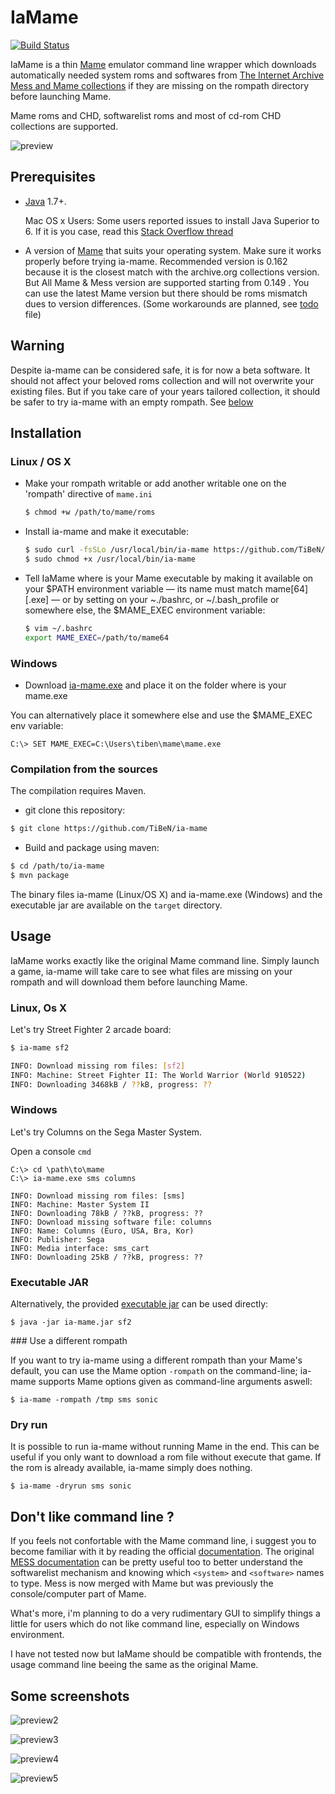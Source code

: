 IaMame
======

[![Build
Status](https://travis-ci.org/TiBeN/ia-mame.svg?branch=master)](https://travis-ci.org/TiBeN/ia-mame)

IaMame is a thin [Mame](http://mamedev.org/) emulator command line wrapper 
which downloads automatically needed system roms and softwares from 
[The Internet 
Archive Mess and Mame collections](https://archive.org/details/messmame) 
if they are missing on the rompath directory before launching Mame.

Mame roms and CHD, softwarelist roms and most of cd-rom CHD collections are
supported.

![preview](./doc/screenshot.png)

Prerequisites
-------------

- [Java](https://www.java.com/fr/download/) 1.7+. 

  Mac OS x Users: Some users reported issues to install Java Superior to 6. 
  If it is you case, read this [Stack Overflow 
thread](http://stackoverflow.com/questions/12757558/installed-java-7-on-mac-os-x-but-terminal-is-still-using-version-6)

- A version of [Mame](http://mamedev.org/release.php) that suits your 
  operating system. Make sure it works properly before trying ia-mame.
  Recommended version is 0.162 because it is the closest match with the 
  archive.org collections version. But All Mame & Mess version are 
  supported starting from 0.149 . You can use the latest Mame version
  but there should be roms mismatch dues to version differences.
  (Some workarounds are planned, see [todo](TODO.md) file)

Warning
-------

Despite ia-mame can be considered safe, it is for now a beta software.
It should not affect your beloved roms collection and will not overwrite
your existing files. But if you take care of your years tailored
collection, it should be safer to try ia-mame with an empty rompath. See
[below](https://github.com/TiBeN/ia-mame#use-a-different-rompath)

Installation
------------

### Linux / OS X

- Make your rompath writable or add another writable one on the 'rompath' 
  directive of `mame.ini`

  ```bash 
  $ chmod +w /path/to/mame/roms
  ```

- Install ia-mame and make it executable: 

  ```bash 
  $ sudo curl -fsSLo /usr/local/bin/ia-mame https://github.com/TiBeN/ia-mame/releases/download/0.7/ia-mame
  $ sudo chmod +x /usr/local/bin/ia-mame
  ```

- Tell IaMame where is your Mame executable by making it available on your 
  $PATH environment variable — its name must match mame[64][.exe] — or by 
  setting on your ~./bashrc, or ~/.bash\_profile or somewhere else, 
  the $MAME_EXEC environment variable:

  ```bash
  $ vim ~/.bashrc
  export MAME_EXEC=/path/to/mame64
  ```

### Windows

- Download
  [ia-mame.exe](https://github.com/TiBeN/ia-mame/releases/download/0.7/ia-mame.exe) and place it on the folder where is your mame.exe

You can alternatively place it somewhere else and use the $MAME\_EXEC env
variable:

```batch
C:\> SET MAME_EXEC=C:\Users\tiben\mame\mame.exe
```

### Compilation from the sources

The compilation requires Maven.

- git clone this repository:

```bash
$ git clone https://github.com/TiBeN/ia-mame
```

- Build and package using maven:

```bash
$ cd /path/to/ia-mame
$ mvn package
```

The binary files ia-mame (Linux/OS X) and ia-mame.exe (Windows) and the
executable jar are available on the `target` directory.

Usage
-----

IaMame works exactly like the original Mame command line. Simply launch a
game, ia-mame will take care to see what files are missing on your rompath
and will download them before launching Mame.

### Linux, Os X

Let's try Street Fighter 2 arcade board:

```bash
$ ia-mame sf2

INFO: Download missing rom files: [sf2]
INFO: Machine: Street Fighter II: The World Warrior (World 910522)
INFO: Downloading 3468kB / ??kB, progress: ??
```

### Windows 

Let's try Columns on the Sega Master System.

Open a console `cmd`

```batch
C:\> cd \path\to\mame
C:\> ia-mame.exe sms columns

INFO: Download missing rom files: [sms]
INFO: Machine: Master System II
INFO: Downloading 78kB / ??kB, progress: ??
INFO: Download missing software file: columns
INFO: Name: Columns (Euro, USA, Bra, Kor)
INFO: Publisher: Sega
INFO: Media interface: sms_cart
INFO: Downloading 25kB / ??kB, progress: ??
```

### Executable JAR

Alternatively, the provided 
[executable
jar](https://github.com/TiBeN/ia-mame/releases/download/0.7/ia-mame.jar) 
can be used directly:

```
$ java -jar ia-mame.jar sf2
```

### Use a different rompath

If you want to try ia-mame using a different rompath than your Mame's default,
you can use the Mame option `-rompath` on the command-line; ia-mame supports 
Mame options given as command-line arguments aswell:

```
$ ia-mame -rompath /tmp sms sonic
```

### Dry run 

It is possible to run ia-mame without running Mame in the end. This can be
useful if you only want to download a rom file without execute that game.
If the rom is already available, ia-mame simply does nothing.

```
$ ia-mame -dryrun sms sonic
```

Don't like command line ?
-------------------------

If you feels not confortable with the Mame command line, i suggest you to
become familiar with it by reading the official 
[documentation](http://docs.mamedev.org/). The original [MESS
documentation](http://www.mess.org/mess/howto) can be pretty useful too to 
better understand the softwarelist mechanism and knowing which `<system>` 
and `<software>` names to type. Mess is now merged with Mame but was 
previously the console/computer part of Mame. 

What's more, i'm planning to do a very rudimentary GUI to simplify things a
little for users which do not like command line, especially on Windows
environment.

I have not tested now but IaMame should be compatible with frontends, the
usage command line beeing the same as the original Mame.

Some screenshots
----------------

![preview2](./doc/screenshot2.png)

![preview3](./doc/screenshot3.png)

![preview4](./doc/screenshot4.png)

![preview5](./doc/screenshot5.png)
